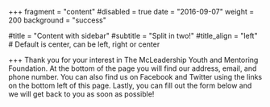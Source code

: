 +++
fragment = "content"
#disabled = true
date = "2016-09-07"
weight = 200
background = "success"

#title = "Content with sidebar"
#subtitle = "Split in two!"
#title_align = "left" # Default is center, can be left, right or center

+++
Thank you for your interest in The McLeadership Youth and Mentoring Foundation. At the bottom of the page you will find our address, email, and phone number. You can also find us on Facebook and Twitter using the links on the bottom left of this page. Lastly, you can fill out the form below and we will get back to you as soon as possible!